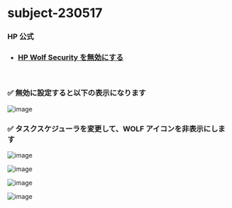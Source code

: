 # subject-230517

### HP 公式
  - ### [HP Wolf Security を無効にする](https://jp.ext.hp.com/v-ivr/common/software/faq/06/)

<br>

### ✅ 無効に設定すると以下の表示になります

![image](https://github.com/winofsql/subject-230517/assets/1501327/eed2196c-aed1-4a84-bed5-7b923af54fe0)

### ✅ タスクスケジューラを変更して、WOLF アイコンを非表示にします

![image](https://github.com/winofsql/subject-230517/assets/1501327/34564879-7987-491c-944d-25f1e2c2f833)

![image](https://github.com/winofsql/subject-230517/assets/1501327/a71235cc-84be-4b00-8d5a-9ac15ea9fe4e)

![image](https://github.com/winofsql/subject-230517/assets/1501327/ae99b621-2265-4bbd-b63d-aca7c4ffafad)

![image](https://github.com/winofsql/subject-230517/assets/1501327/89547b70-a9e7-43b6-9563-c1431991b9f8)


